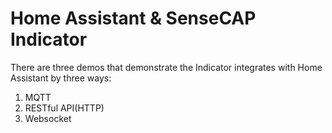 # Home Assistant & SenseCAP Indicator

There are three demos that demonstrate the Indicator integrates with Home Assistant by three ways:

1. MQTT
2. RESTful API(HTTP)
3. Websocket 